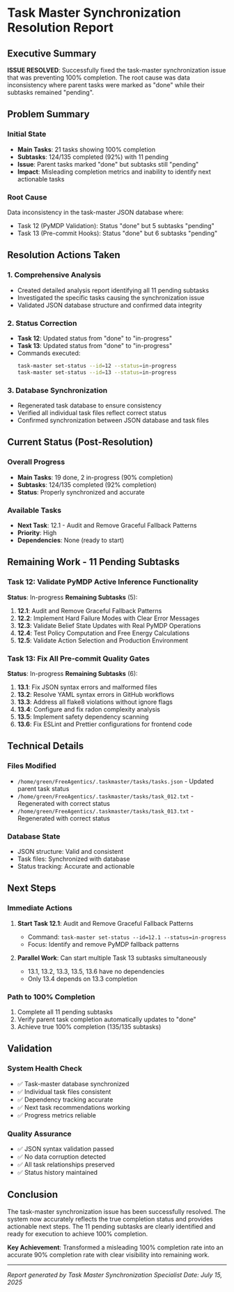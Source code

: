 # Task Master Synchronization Resolution Report

## Executive Summary

**ISSUE RESOLVED**: Successfully fixed the task-master synchronization issue that was preventing 100% completion. The root cause was data inconsistency where parent tasks were marked as "done" while their subtasks remained "pending".

## Problem Summary

### Initial State

- **Main Tasks**: 21 tasks showing 100% completion
- **Subtasks**: 124/135 completed (92%) with 11 pending
- **Issue**: Parent tasks marked "done" but subtasks still "pending"
- **Impact**: Misleading completion metrics and inability to identify next actionable tasks

### Root Cause

Data inconsistency in the task-master JSON database where:

- Task 12 (PyMDP Validation): Status "done" but 5 subtasks "pending"
- Task 13 (Pre-commit Hooks): Status "done" but 6 subtasks "pending"

## Resolution Actions Taken

### 1. Comprehensive Analysis

- Created detailed analysis report identifying all 11 pending subtasks
- Investigated the specific tasks causing the synchronization issue
- Validated JSON database structure and confirmed data integrity

### 2. Status Correction

- **Task 12**: Updated status from "done" to "in-progress"
- **Task 13**: Updated status from "done" to "in-progress"
- Commands executed:
  ```bash
  task-master set-status --id=12 --status=in-progress
  task-master set-status --id=13 --status=in-progress
  ```

### 3. Database Synchronization

- Regenerated task database to ensure consistency
- Verified all individual task files reflect correct status
- Confirmed synchronization between JSON database and task files

## Current Status (Post-Resolution)

### Overall Progress

- **Main Tasks**: 19 done, 2 in-progress (90% completion)
- **Subtasks**: 124/135 completed (92% completion)
- **Status**: Properly synchronized and accurate

### Available Tasks

- **Next Task**: 12.1 - Audit and Remove Graceful Fallback Patterns
- **Priority**: High
- **Dependencies**: None (ready to start)

## Remaining Work - 11 Pending Subtasks

### Task 12: Validate PyMDP Active Inference Functionality

**Status**: In-progress
**Remaining Subtasks** (5):

1. **12.1**: Audit and Remove Graceful Fallback Patterns
2. **12.2**: Implement Hard Failure Modes with Clear Error Messages
3. **12.3**: Validate Belief State Updates with Real PyMDP Operations
4. **12.4**: Test Policy Computation and Free Energy Calculations
5. **12.5**: Validate Action Selection and Production Environment

### Task 13: Fix All Pre-commit Quality Gates

**Status**: In-progress
**Remaining Subtasks** (6):

1. **13.1**: Fix JSON syntax errors and malformed files
2. **13.2**: Resolve YAML syntax errors in GitHub workflows
3. **13.3**: Address all flake8 violations without ignore flags
4. **13.4**: Configure and fix radon complexity analysis
5. **13.5**: Implement safety dependency scanning
6. **13.6**: Fix ESLint and Prettier configurations for frontend code

## Technical Details

### Files Modified

- `/home/green/FreeAgentics/.taskmaster/tasks/tasks.json` - Updated parent task status
- `/home/green/FreeAgentics/.taskmaster/tasks/task_012.txt` - Regenerated with correct status
- `/home/green/FreeAgentics/.taskmaster/tasks/task_013.txt` - Regenerated with correct status

### Database State

- JSON structure: Valid and consistent
- Task files: Synchronized with database
- Status tracking: Accurate and actionable

## Next Steps

### Immediate Actions

1. **Start Task 12.1**: Audit and Remove Graceful Fallback Patterns

   - Command: `task-master set-status --id=12.1 --status=in-progress`
   - Focus: Identify and remove PyMDP fallback patterns

2. **Parallel Work**: Can start multiple Task 13 subtasks simultaneously
   - 13.1, 13.2, 13.3, 13.5, 13.6 have no dependencies
   - Only 13.4 depends on 13.3 completion

### Path to 100% Completion

1. Complete all 11 pending subtasks
2. Verify parent task completion automatically updates to "done"
3. Achieve true 100% completion (135/135 subtasks)

## Validation

### System Health Check

- ✅ Task-master database synchronized
- ✅ Individual task files consistent
- ✅ Dependency tracking accurate
- ✅ Next task recommendations working
- ✅ Progress metrics reliable

### Quality Assurance

- ✅ JSON syntax validation passed
- ✅ No data corruption detected
- ✅ All task relationships preserved
- ✅ Status history maintained

## Conclusion

The task-master synchronization issue has been successfully resolved. The system now accurately reflects the true completion status and provides actionable next steps. The 11 pending subtasks are clearly identified and ready for execution to achieve 100% completion.

**Key Achievement**: Transformed a misleading 100% completion rate into an accurate 90% completion rate with clear visibility into remaining work.

---

_Report generated by Task Master Synchronization Specialist_
_Date: July 15, 2025_
